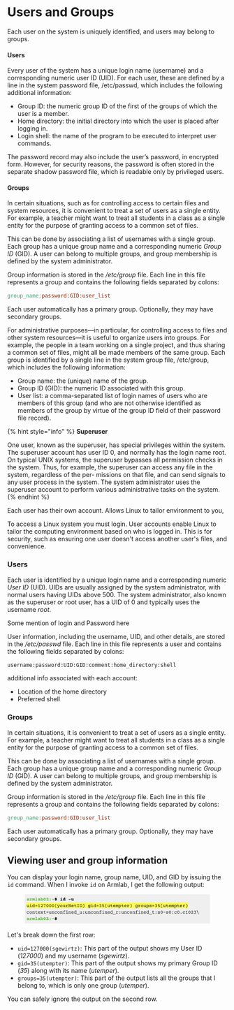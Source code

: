 # Users and Groups

Each user on the system is uniquely identified, and users may belong to groups.

#### Users

Every user of the system has a unique login name (username) and a corresponding numeric user ID (UID). For each user, these are defined by a line in the system password file, /etc/passwd, which includes the following additional information:

* Group ID: the numeric group ID of the first of the groups of which the user is a member.
* Home directory: the initial directory into which the user is placed after logging in.
* Login shell: the name of the program to be executed to interpret user commands.

The password record may also include the user’s password, in encrypted form. However, for security reasons, the password is often stored in the separate shadow password file, which is readable only by privileged users.

#### Groups

In certain situations, such as for controlling access to certain files and system resources, it is convenient to treat a set of users as a single entity. For example, a teacher might want to treat all students in a class as a single entity for the purpose of granting access to a common set of files.&#x20;

This can be done by associating a list of usernames with a single group. Each group has a unique group name and a corresponding numeric _Group ID_ (GID). A user can belong to multiple groups, and group membership is defined by the system administrator.

Group information is stored in the _/etc/group_ file. Each line in this file represents a group and contains the following fields separated by colons:

```makefile
group_name:password:GID:user_list
```

Each user automatically has a primary group. Optionally, they may have secondary groups.&#x20;











For administrative purposes—in particular, for controlling access to files and other system resources—it is useful to organize users into groups. For example, the people in a team working on a single project, and thus sharing a common set of files, might all be made members of the same group. Each group is identified by a single line in the system group file, /etc/group, which includes the following information:

* Group name: the (unique) name of the group.
* Group ID (GID): the numeric ID associated with this group.
* User list: a comma-separated list of login names of users who are members of this group (and who are not otherwise identified as members of the group by virtue of the group ID field of their password file record).

{% hint style="info" %}
**Superuser**

One user, known as the superuser, has special privileges within the system. The superuser account has user ID 0, and normally has the login name root. On typical UNIX systems, the superuser bypasses all permission checks in the system. Thus, for example, the superuser can access any file in the system, regardless of the per- missions on that file, and can send signals to any user process in the system. The system administrator uses the superuser account to perform various administrative tasks on the system.
{% endhint %}



Each user has their own account. Allows Linux to tailor environment to you,&#x20;





To access a Linux system you must login. User accounts enable Linux to tailor the computing environment based on who is logged in. This is for security, such as ensuring one user doesn't access another user's files, and convenience.&#x20;

### Users

Each user is identified by a unique login name and a corresponding numeric _User ID_ (UID). UIDs are usually assigned by the system administrator, with normal users having UIDs above 500. The system administrator, also known as the superuser or root user, has a UID of 0 and typically uses the username _root_.

Some mention of login and Password here

User information, including the username, UID, and other details, are stored in the _/etc/passwd_ file. Each line in this file represents a user and contains the following fields separated by colons:

```bash
username:password:UID:GID:comment:home_directory:shell
```

additional info associated with each account:

* Location of the home directory
* Preferred shell

### Groups

In certain situations, it is convenient to treat a set of users as a single entity. For example, a teacher might want to treat all students in a class as a single entity for the purpose of granting access to a common set of files.&#x20;

This can be done by associating a list of usernames with a single group. Each group has a unique group name and a corresponding numeric _Group ID_ (GID). A user can belong to multiple groups, and group membership is defined by the system administrator.

Group information is stored in the _/etc/group_ file. Each line in this file represents a group and contains the following fields separated by colons:

```makefile
group_name:password:GID:user_list
```

Each user automatically has a primary group. Optionally, they may have secondary groups.&#x20;

## Viewing user and group information

You can display your login name, group name, UID, and GID by issuing the `id` command. When I invoke `id` on Armlab, I get the following output:

<figure><img src="../../.gitbook/assets/Screenshot 2023-04-27 at 11.56.24 PM.png" alt=""><figcaption></figcaption></figure>

Let's break down the first row:&#x20;

* `uid=127000(sgewirtz)`: This part of the output shows my User ID (_127000_) and my username (_sgewirtz_).&#x20;
* `gid=35(utempter)`: This part of the output shows my primary Group ID (_35_) along with its name (_utemper_).&#x20;
* `groups=35(utempter)`: This part of the output lists all the groups that I belong to, which is only one group (_utemper_).&#x20;

You can safely ignore the output on the second row.&#x20;

